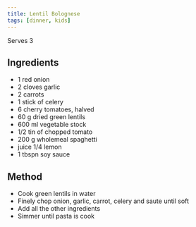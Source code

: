 ```yaml
---
title: Lentil Bolognese
tags: [dinner, kids]
---
```


Serves 3

## Ingredients

- 1 red onion
- 2 cloves garlic
- 2 carrots
- 1 stick of celery
- 6 cherry tomatoes, halved
- 60 g dried green lentils
- 600 ml vegetable stock
- 1/2 tin of chopped tomato
- 200 g wholemeal spaghetti
- juice 1/4 lemon
- 1 tbspn soy sauce

## Method

- Cook green lentils in water
- Finely chop onion, garlic, carrot, celery and saute until soft
- Add all the other ingredients
- Simmer until pasta is cook